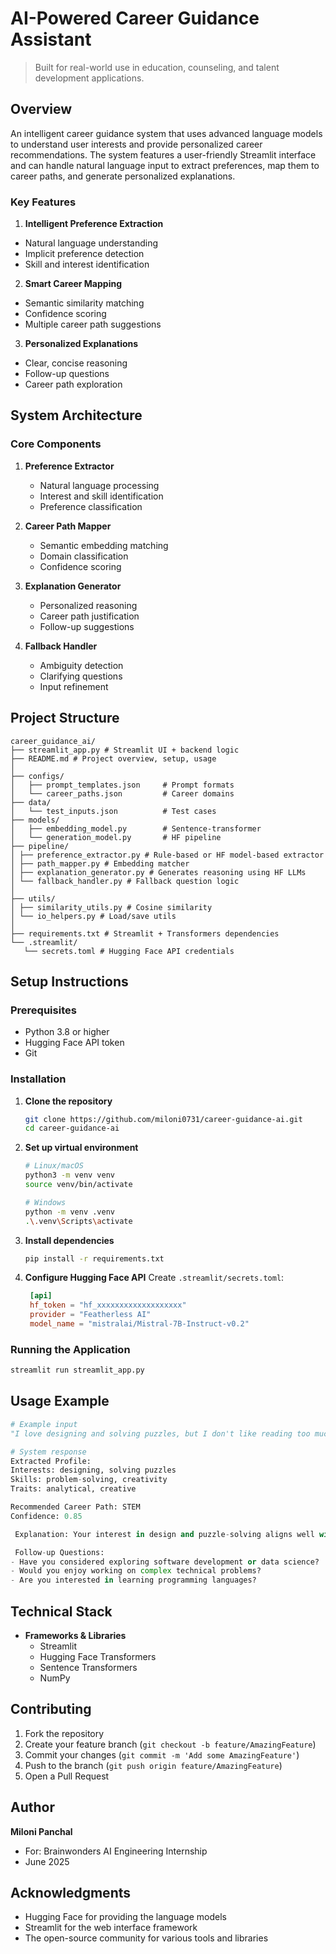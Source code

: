 # AI-Powered Career Guidance Assistant

> Built for real-world use in education, counseling, and talent development applications.

## Overview

An intelligent career guidance system that uses advanced language models to understand user interests and provide personalized career recommendations. The system features a user-friendly Streamlit interface and can handle natural language input to extract preferences, map them to career paths, and generate personalized explanations.

### Key Features

1.  **Intelligent Preference Extraction**
  - Natural language understanding
  - Implicit preference detection
  - Skill and interest identification

2.  **Smart Career Mapping**
  - Semantic similarity matching
  - Confidence scoring
  - Multiple career path suggestions

3.  **Personalized Explanations**
  - Clear, concise reasoning
  - Follow-up questions
  - Career path exploration

## System Architecture

### Core Components

1. **Preference Extractor**
   - Natural language processing
   - Interest and skill identification
   - Preference classification

2. **Career Path Mapper**
   - Semantic embedding matching
   - Domain classification
   - Confidence scoring

3. **Explanation Generator**
   - Personalized reasoning
   - Career path justification
   - Follow-up suggestions

4. **Fallback Handler**
   - Ambiguity detection
   - Clarifying questions
   - Input refinement

## Project Structure

```
career_guidance_ai/
├── streamlit_app.py # Streamlit UI + backend logic
├── README.md # Project overview, setup, usage
│
├── configs/
│   ├── prompt_templates.json     # Prompt formats
│   └── career_paths.json         # Career domains
├── data/
│   └── test_inputs.json          # Test cases
├── models/
│   ├── embedding_model.py        # Sentence-transformer
│   └── generation_model.py       # HF pipeline
├── pipeline/
│ ├── preference_extractor.py # Rule-based or HF model-based extractor
│ ├── path_mapper.py # Embedding matcher
│ ├── explanation_generator.py # Generates reasoning using HF LLMs
│ └── fallback_handler.py # Fallback question logic
│
├── utils/
│ ├── similarity_utils.py # Cosine similarity
│ └── io_helpers.py # Load/save utils
│
├── requirements.txt # Streamlit + Transformers dependencies
└── .streamlit/
   └── secrets.toml # Hugging Face API credentials

```

## Setup Instructions

### Prerequisites

- Python 3.8 or higher
- Hugging Face API token
- Git

### Installation

1. **Clone the repository**
   ```bash
   git clone https://github.com/miloni0731/career-guidance-ai.git
   cd career-guidance-ai
   ```

2. **Set up virtual environment**
   ```bash
   # Linux/macOS
   python3 -m venv venv
   source venv/bin/activate

   # Windows
   python -m venv .venv
   .\.venv\Scripts\activate
   ```

3. **Install dependencies**
   ```bash
   pip install -r requirements.txt
   ```

4. **Configure Hugging Face API**
   Create `.streamlit/secrets.toml`:
   ```toml
    [api]
    hf_token = "hf_xxxxxxxxxxxxxxxxxxx"
    provider = "Featherless AI"
    model_name = "mistralai/Mistral-7B-Instruct-v0.2"
   ```

### Running the Application

```bash
streamlit run streamlit_app.py
```

## Usage Example

```python
# Example input
"I love designing and solving puzzles, but I don't like reading too much theory."

# System response
Extracted Profile:
Interests: designing, solving puzzles
Skills: problem-solving, creativity
Traits: analytical, creative

Recommended Career Path: STEM
Confidence: 0.85

 Explanation: Your interest in design and puzzle-solving aligns well with STEM fields, particularly in areas like software engineering and data science where creative problem-solving is essential.

 Follow-up Questions:
- Have you considered exploring software development or data science?
- Would you enjoy working on complex technical problems?
- Are you interested in learning programming languages?
```

## Technical Stack

- **Frameworks & Libraries**
  - Streamlit
  - Hugging Face Transformers
  - Sentence Transformers
  - NumPy

##  Contributing

1. Fork the repository
2. Create your feature branch (`git checkout -b feature/AmazingFeature`)
3. Commit your changes (`git commit -m 'Add some AmazingFeature'`)
4. Push to the branch (`git push origin feature/AmazingFeature`)
5. Open a Pull Request

## Author

**Miloni Panchal**
- For: Brainwonders AI Engineering Internship
- June 2025

## Acknowledgments

- Hugging Face for providing the language models
- Streamlit for the web interface framework
- The open-source community for various tools and libraries

